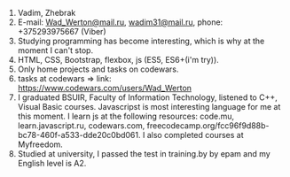 1. Vadim, Zhebrak
2. E-mail: Wad_Werton@mail.ru, wadim31@mail.ru, phone: +375293975667 (Viber)
3. Studying programming has become interesting, which is why at the moment I can't stop.
4. HTML, CSS, Bootstrap, flexbox, js (ES5, ES6+(i'm try)).
5. Only home projects and tasks on codewars.
6. tasks at codewars => link: https://www.codewars.com/users/Wad_Werton
7. I graduated BSUIR, Faculty of Information Technology, listened to C++, Visual Basic courses. Javascripst is most interesting language for me at this moment. I learn js at the following resources: code.mu, learn.javascript.ru, codewars.com, freecodecamp.org/fcc96f9d88b-bc78-460f-a533-dde20c0bd061. I also completed courses at Myfreedom.
8. Studied at university, I passed the test in training.by by epam and my English level is A2.